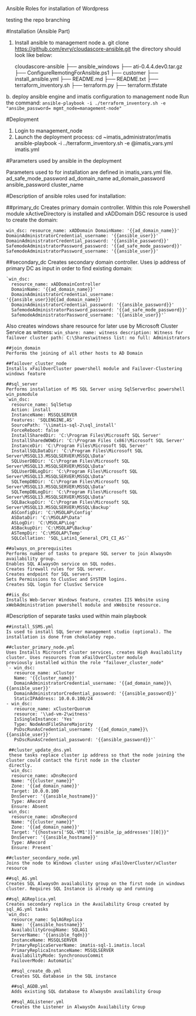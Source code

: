 Ansible Roles for installation of Wordpress

testing the repo branching


#Installation (Ansible Part)

1. Install ansible to management node
  a. git clone https://github.com/evry/cloudascore-ansible.git
   the directory should look like below:

   cloudascore-ansible
├── ansible_windows
├── ati-0.4.4.dev0.tar.gz
├── ConfigureRemotingForAnsible.ps1
├── customer
├── install_ansible.yml
├── README.md
├── README.txt
├── terraform_inventory.sh
├── terraform.py
├── terraform.tfstate

  b. deploy ansible engine and imatis configuration to management node
     Run the command:
     `ansible-playbook -i ./terraform_inventory.sh -e "ansibe_password= mgmt_node=management-node"`

#Deployment

  1. Login to management_node
  2. Launch the deployment process:
     cd ~imatis_administrator/imatis
     ansible-playbook -i ../terraform_inventory.sh -e @imatis_vars.yml imatis.yml

#Parameters used by ansible in the deployment

Parameters used to for installation are defined in imatis_vars.yml file.
ad_safe_mode_password
ad_domain_name
ad_domain_password
ansible_password
cluster_name

#Description of ansible roles used for installation:

 ##primary_dc
 Creates primary domain controller. Within this role Powershell module xActiveDirectory is installed and xADDomain DSC resource is used to
 create the domain:

   `win_dsc:
     resource_name: xADDomain
     DomainName: '{{ad_domain_name}}'
     DomainAdministratorCredential_username: '{{ansible_user}}'
     DomainAdministratorCredential_password: '{{ansible_password}}'
     SafemodeAdministratorPassword_password: '{{ad_safe_mode_password}}'
     SafemodeAdministratorPassword_username: '{{ansible_user}}'`

  ##secondary_dc
  Creates secondary domain controller. Uses ip address of primary DC as input in order to find existing domain:

    `win_dsc:
      resource_name: xADDomainController
      DomainName: '{{ad_domain_name}}'
      DomainAdministratorCredential_username: '{{ansible_user}}@{{ad_domain_name}}'
      DomainAdministratorCredential_password: '{{ansible_password}}'
      SafemodeAdministratorPassword_password: '{{ad_safe_mode_password}}'
      SafemodeAdministratorPassword_username: '{{ansible_user}}'`

   Also creates windows share resource for later use by Microsoft Cluster Service as witness:
   `win_share:
    name: witness
    description: Witness for failover cluster
    path: C:\Shares\witness
    list: no
    full: Administrators`

    ##join_domain
    Performs the joining of all other hosts to AD Domain

    ##failover_cluster_node
    Installs xFailOverCluster powershell module and Failover-Clustering windows feature

    ##sql_server
    Performs installation of MS SQL Server using SqlServerDsc powershell win_psmodule
    `win_dsc:
      resource_name: SqlSetup
      Action: install
      InstanceName: MSSQLSERVER
      Features: 'SQLENGINE,AS'
      SourcePath: '\\imatis-sql-2\sql_install'
      ForceReboot: false
      InstallSharedDir: 'C:\Program Files\Microsoft SQL Server'
      InstallSharedWOWDir: 'C:\Program Files (x86)\Microsoft SQL Server'
      InstanceDir: 'C:\Program Files\Microsoft SQL Server'
      InstallSQLDataDir: 'C:\Program Files\Microsoft SQL Server\MSSQL13.MSSQLSERVER\MSSQL\Data'
      SQLUserDBDir: 'C:\Program Files\Microsoft SQL Server\MSSQL13.MSSQLSERVER\MSSQL\Data'
      SQLUserDBLogDir: 'C:\Program Files\Microsoft SQL Server\MSSQL13.MSSQLSERVER\MSSQL\Data'
      SQLTempDBDir: 'C:\Program Files\Microsoft SQL Server\MSSQL13.MSSQLSERVER\MSSQL\Data'
      SQLTempDBLogDir: 'C:\Program Files\Microsoft SQL Server\MSSQL13.MSSQLSERVER\MSSQL\Data'
      SQLBackupDir: 'C:\Program Files\Microsoft SQL Server\MSSQL13.MSSQLSERVER\MSSQL\Backup'
      ASConfigDir: 'C:\MSOLAP\Config'
      ASDataDir: 'C:\MSOLAP\Data'
      ASLogDir: 'C:\MSOLAP\Log'
      ASBackupDir: 'C:\MSOLAP\Backup'
      ASTempDir: 'C:\MSOLAP\Temp'
      SQLCollation: 'SQL_Latin1_General_CP1_CI_AS'`

    ##always_on_prerequisites
    Performs number of tasks to prepare SQL server to join AlwaysOn availability group.
    Enables SQL AlwaysOn service on SQL nodes.
    Creates firewall rules for SQL server.
    Creates endpoint for SQL servers.
    Sets Permissions to ClusSvc and SYSTEM logins.
    Creates SQL login for ClusSvc Service

    ##iis_dsc
    Installs Web-Server Windows feature, creates IIS Website using xWebAdministration powershell module and xWebsite resource.

  #Description of separate tasks used within main playbook

    ##install_SSMS.yml
    Is used to install SQL Server management studio (optional). The installation is done from chokolatey repo.

    ##cluster_primary_node.yml
    Uses Installs Microsoft cluster services, creates High Availability cluster. Uses resources from xFailOverCluster module
    previously installed within the role "failover_cluster_node"
    `- win_dsc:
       resource_name: xCluster
       Name: '{{cluster_name}}'
       DomainAdministratorCredential_username: '{{ad_domain_name}}\{{ansible_user}}'
       DomainAdministratorCredential_password: '{{ansible_password}}'
       StaticIPAddress: 10.0.0.100/24
    - win_dsc:
       resource_name: xClusterQuorum
       resource: '\\ad-vm-2\witness'
       IsSingleInstance: 'Yes'
       Type: NodeAndFileShareMajority
       PsDscRunAsCredential_username: '{{ad_domain_name}}\{{ansible_user}}'
       PsDscRunAsCredential_password: '{{ansible_password}}'`

     ##cluster_update_dns.yml
     these tasks replace cluster ip address so that the node joining the cluster could contact the first node in the cluster
     directly.
     `win_dsc:
      resource_name: xDnsRecord
      Name: "{{cluster_name}}"
      Zone: '{{ad_domain_name}}'
      Target: 10.0.0.100
      DnsServer: '{{ansible_hostname}}'
      Type: ARecord
      Ensure: Absent
     win_dsc:
      resource_name: xDnsRecord
      Name: "{{cluster_name}}"
      Zone: '{{ad_domain_name}}'
      Target: "{{hostvars['SQL-VM1']['ansible_ip_addresses'][0]}}"
      DnsServer: '{{ansible_hostname}}'
      Type: ARecord
      Ensure: Present`

    ##cluster_secondary_node.yml
    Joins the node to Windows cluster using xFailOverCluster/xCluster resource

    ##sql_AG.yml
    Creates SQL AlwaysOn availability group on the first node in windows cluster. Requires SQL Instance is already up and running

    ##sql_AGReplica.yml
    Creates secondary replica in the Availability Group created by sql_AG.yml tasks
    `win_dsc:
      resource_name: SqlAGReplica
      Name: '{{ansible_hostname}}'
      AvailabilityGroupName: SQLAG1
      ServerName: '{{ansible_fqdn}}'
      InstanceName: MSSQLSERVER
      PrimaryReplicaServerName: imatis-sql-1.imatis.local
      PrimaryReplicaInstanceName: MSSQLSERVER
      AvailabilityMode: SynchronousCommit
      FailoverMode: Automatic`

      ##sql_create_db.yml
      Creates SQL database in the SQL instance

      ##sql_AGDB.yml
      Adds existing SQL database to AlwaysOn availability Group

      ##sql_AGListener.yml
      Creates the Listener in AlwaysOn Availability Group
